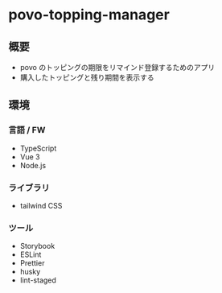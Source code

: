 # povo-topping-manager

## 概要

- povo のトッピングの期限をリマインド登録するためのアプリ
- 購入したトッピングと残り期間を表示する

## 環境

### 言語 / FW

- TypeScript
- Vue 3
- Node.js

### ライブラリ

- tailwind CSS

### ツール

- Storybook
- ESLint
- Prettier
- husky
- lint-staged
